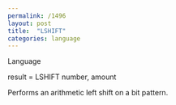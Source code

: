 ```yaml
---
permalink: /1496
layout: post
title:  "LSHIFT"
categories: language
---
```

Language

result = LSHIFT number, amount

Performs an arithmetic left shift on a bit pattern.



